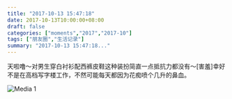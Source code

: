 ```yaml
---
title: "2017-10-13 15:47:18"
date: 2017-10-13T10:00:00+08:00
draft: false
categories: ["moments","2017","2017-10"]
tags: ["朋友圈","生活记录"]
summary: "2017-10-13 15:47:18..."
---
```


天啦噜～对男生穿白衬衫配西裤皮鞋这种装扮简直一点抵抗力都没有～[害羞]幸好不是在高档写字楼工作，不然可能每天都因为花痴喷个几升的鼻血。

![Media 1](/Moments/photos/2017-10-13/201710131547180.jpg)

